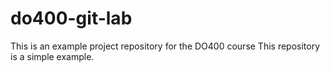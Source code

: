 # do400-git-lab

This is an example project repository for the DO400 course
This repository is a simple example.
